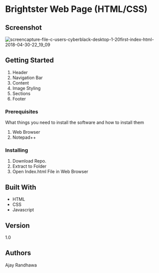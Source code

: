 # Brightster Web Page (HTML/CSS)

## Screenshot

![screencapture-file-c-users-cyberblack-desktop-1-20first-index-html-2018-04-30-22_19_09](https://user-images.githubusercontent.com/30903923/39439233-8964b4f8-4cc4-11e8-8878-1b59e6cdf7be.jpg)

## Getting Started

1. Header
2. Navigation Bar
3. Content
4. Image Styling
5. Sections
6. Footer

### Prerequisites

What things you need to install the software and how to install them

1. Web Browser
2. Notepad++

### Installing

1. Download Repo.
2. Extract to Folder
3. Open Index.html File in Web Browser

## Built With

* HTML
* CSS
* Javascript

## Version

1.0

## Authors

Ajay Randhawa
